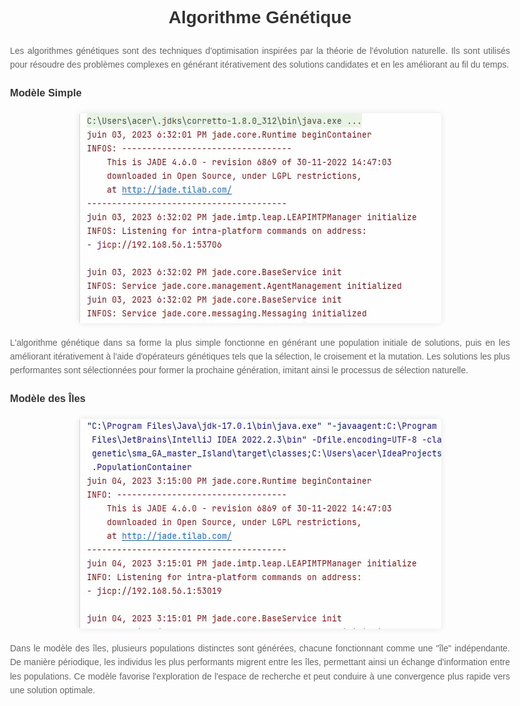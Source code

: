 <!DOCTYPE html>
<html lang="fr">
<head>
    <meta charset="UTF-8">
    <meta name="viewport" content="width=device-width, initial-scale=1.0">
    <title>Algorithme Génétique</title>
    <style>
        body {
            font-family: Arial, sans-serif;
            line-height: 1.6;
            margin: 20px;
            padding: 20px;
            max-width: 800px;
            margin: auto;
        }
        h1 {
            color: #333;
            text-align: center;
        }
        h3 {
            color: #333;
            margin-top: 20px;
        }
        p {
            color: #666;
            text-align: justify;
        }
        img {
            max-width: 100%;
            height: auto;
            display: block;
            margin: 20px auto;
            border-radius: 5px;
            box-shadow: 0 0 10px rgba(0,0,0,0.1);
        }
    </style>
</head>
<body>
    <h1>Algorithme Génétique</h1>
<p>
        Les algorithmes génétiques sont des techniques d'optimisation inspirées par la théorie de l'évolution naturelle. Ils sont utilisés pour résoudre des problèmes complexes en générant itérativement des solutions candidates et en les améliorant au fil du temps.
    </p>
<h3>Modèle Simple</h3>
    <img src="videos/algoGn1.gif" alt="Modèle Simple">
<p>
        L'algorithme génétique dans sa forme la plus simple fonctionne en générant une population initiale de solutions, puis en les améliorant itérativement à l'aide d'opérateurs génétiques tels que la sélection, le croisement et la mutation. Les solutions les plus performantes sont sélectionnées pour former la prochaine génération, imitant ainsi le processus de sélection naturelle.
    </p>
<h3>Modèle des Îles</h3>
    <img src="videos/algoGn2.gif" alt="Modèle des Îles">
<p>
        Dans le modèle des îles, plusieurs populations distinctes sont générées, chacune fonctionnant comme une "île" indépendante. De manière périodique, les individus les plus performants migrent entre les îles, permettant ainsi un échange d'information entre les populations. Ce modèle favorise l'exploration de l'espace de recherche et peut conduire à une convergence plus rapide vers une solution optimale.
    </p>
</body>
</html>
